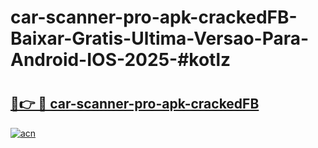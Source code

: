 # car-scanner-pro-apk-crackedFB-Baixar-Gratis-Ultima-Versao-Para-Android-IOS-2025-#kotlz

# <h2><a href="https://ainizakaria.my?title=car-scanner-pro-apk-crackedFB&ref=24M">🔗👉 🔴 car-scanner-pro-apk-crackedFB</a></h2>

[![acn](https://github.com/user-attachments/assets/0f9c940e-d8b0-45ae-aac7-cd30a18b3e1c)](https://ainizakaria.my?title=car-scanner-pro-apk-crackedFB&ref=24M)

